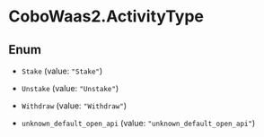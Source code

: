 # CoboWaas2.ActivityType

## Enum


* `Stake` (value: `"Stake"`)

* `Unstake` (value: `"Unstake"`)

* `Withdraw` (value: `"Withdraw"`)

* `unknown_default_open_api` (value: `"unknown_default_open_api"`)


